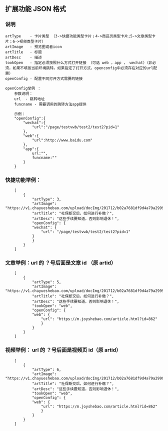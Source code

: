 ## 扩展功能 JSON 格式

### 说明

    artType    - 卡片类型 （3->快捷功能类型卡片；4->商品页类型卡片;5->文章类型卡片；6->视频类型卡片）
    artImage   - 预览图或者icon
    artTitle   - 标题
    artDesc    - 描述
    tookOpen   - 指定必须按照什么方式打开链接 （可选 web ，app ， wechat）（非必须，如果不填按当前环境跳转。如果指定了打开方式，openconfig中必须存在对应的url配置）
    openConfig - 配置不同打开方式需要的链接

    openConfig举例 ：
    	参数说明：
    	url  - 跳转地址
    	funcname - 需要调用的跳转方法app提供

    	示例：
        "openConfig":{
    		"wechat":{
    			"url":"/page/testvwb/test2/test2?pid=1"
    		},
    		"web":{
    			"url":http://www.baidu.com"
    		},
    		"app":{
    			url:"",
    			funcname:""
    		}
    	}

### 快捷功能举例：

    	[
    		{
    			"artType": 3,
    			"artImage": "https://v1.chayueshebao.com/upload/docImg/201712/b02a7681df9d4a79a299931b8f6747d9.png",
    			"artTitle": "社保断交后，如何进行补缴？",
    			"artDesc": "这些手续要知道，否则影响退休！",
    			"openConfig": {
    			"wechat": {
    				"url": "/page/testvwb/test2/test2?pid=1"
    			}
    			}
    		}
    	]

### 文章举例：url 的 ？号后面是文章 id （原 artid）

    	[
    		{
    			"artType": 5,
    			"artImage": "https://v1.chayueshebao.com/upload/docImg/201712/b02a7681df9d4a79a299931b8f6747d9.png",
    			"artTitle": "社保断交后，如何进行补缴？",
    			"artDesc": "这些手续要知道，否则影响退休！",
    			"tookOpen": "web",
    			"openConfig": {
    			"web": {
    				"url": "https://m.joyshebao.com/article.html?id=862"
    				}
    			}
    		}
    	]

### 视频举例： url 的 ？号后面是视频页 id（原 artid）

    	[
    		{
    			"artType": 6,
    			"artImage": "https://v1.chayueshebao.com/upload/docImg/201712/b02a7681df9d4a79a299931b8f6747d9.png",
    			"artTitle": "社保断交后，如何进行补缴？",
    			"artDesc": "这些手续要知道，否则影响退休！",
    			"tookOpen": "web",
    			"openConfig": {
    			"web": {
    				"url": "https://m.joyshebao.com/article.html?id=862"
    				}
    			}
    		}
    	]
